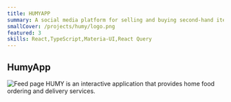 ```yaml
---
title: HUMYAPP
summary: A social media platform for selling and buying second-hand items
smallCover: /projects/humy/logo.png
featured: 3
skills: React,TypeScript,Materia-UI,React Query
---
```


## HumyApp

<span className="flex flex-col items-center">![Feed page](/projects/humy/4.png)</span>
HUMY is an interactive application that provides home food ordering and
delivery services.
